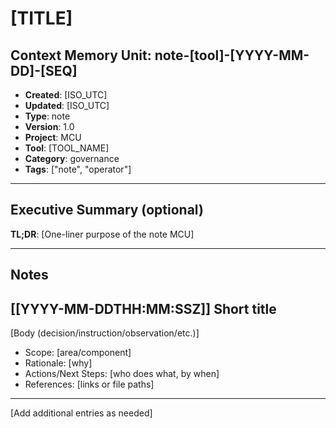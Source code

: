 # [TITLE]

## Context Memory Unit: note-[tool]-[YYYY-MM-DD]-[SEQ]
- **Created**: [ISO_UTC]
- **Updated**: [ISO_UTC]
- **Type**: note
- **Version**: 1.0
- **Project**: MCU
- **Tool**: [TOOL_NAME]
- **Category**: governance
- **Tags**: ["note", "operator"]

---

## Executive Summary (optional)

**TL;DR**: [One-liner purpose of the note MCU]

---

## Notes

<a id="note-[YYYY-MM-DDTHH-MM-SSZ]"></a>
## [[YYYY-MM-DDTHH:MM:SSZ]] Short title
[Body (decision/instruction/observation/etc.)]

- Scope: [area/component]
- Rationale: [why]
- Actions/Next Steps: [who does what, by when]
- References: [links or file paths]

---

[Add additional entries as needed]
